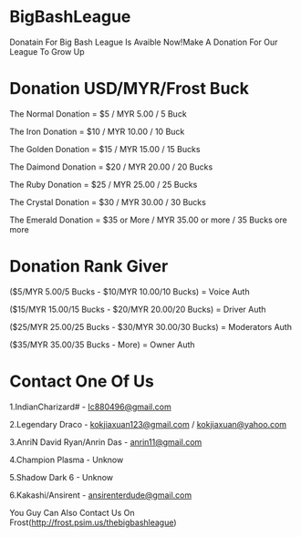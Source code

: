 BigBashLeague
=============

Donatain For Big Bash League Is Avaible Now!Make A Donation For Our League To Grow Up

Donation USD/MYR/Frost Buck
=====================

The Normal Donation = $5 / MYR 5.00 / 5 Buck

The Iron Donation = $10 / MYR 10.00 / 10 Buck

The Golden  Donation = $15 / MYR 15.00 / 15 Bucks

The Daimond Donation = $20 / MYR 20.00 / 20 Bucks

The Ruby Donation = $25 / MYR 25.00 / 25 Bucks

The Crystal Donation = $30 / MYR 30.00 / 30 Bucks

The Emerald Donation = $35 or More / MYR 35.00 or more / 35 Bucks ore more


Donation Rank Giver
===================

($5/MYR 5.00/5 Bucks - $10/MYR 10.00/10 Bucks) = Voice Auth

($15/MYR 15.00/15 Bucks - $20/MYR 20.00/20 Bucks) = Driver Auth

($25/MYR 25.00/25 Bucks - $30/MYR 30.00/30 Bucks) = Moderators Auth

($35/MYR 35.00/35 Bucks - More) = Owner Auth

Contact One Of Us
=================

1.IndianCharizard# - Ic880496@gmail.com

2.Legendary Draco - kokjiaxuan123@gmail.com / kokjiaxuan@yahoo.com

3.AnriN David Ryan/Anrin Das - anrin11@gmail.com

4.Champion Plasma - Unknow

5.Shadow Dark 6 - Unknow

6.Kakashi/Ansirent - ansirenterdude@gmail.com

You Guy Can Also Contact Us On Frost(http://frost.psim.us/thebigbashleague)
